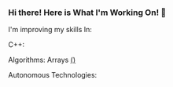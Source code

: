 ### Hi there! Here is What I'm Working On! 👋

<!--
**13RUS/13RUS** is a ✨ _special_ ✨ repository because its `README.md` (this file) appears on your GitHub profile.
-->

I'm improving my skills In:

C++:


Algorithms:
Arrays [()]([url](https://github.com/13RUS/LeetCodeProblems/tree/main/Array))

Autonomous Technologies:

